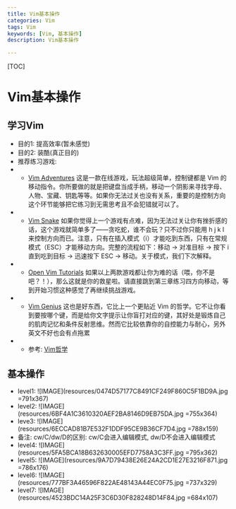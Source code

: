 ```yaml
---
title: Vim基本操作
categories: Vim 
tags: Vim
keywords: [Vim, 基本操作]
description: Vim基本操作

---
```


<!--more-->

[TOC]

# Vim基本操作

## 学习Vim
  * 目的1: 提高效率(暂未感觉)
  * 目的2: 装酷(真正目的)
  * 推荐练习游戏:
  * * [Vim Adventures](https://vim-adventures.com) 这是一款在线游戏，玩法超级简单，控制键都是 Vim 的移动指令。你所要做的就是把键盘当成手柄，移动一个阴影来寻找字母、人物、宝藏、钥匙等等。如果你无法过关也没有关系，重要的是控制方向这个环节能够把它练习到无需思考且不会犯错就可以了。
  * * [Vim Snake](http://www.vimsnake.com/) 如果你觉得上一个游戏有点难，因为无法过关让你有挫折感的话，这个游戏就简单多了——贪吃蛇，谁不会玩？只不过你只能用 h j k l 来控制方向而已。注意，只有在插入模式（i）才能吃到东西，只有在常规模式（ESC）才能移动方向。完整的流程如下：移动 -> 对准目标 -> 按下 i 直到吃到目标 -> 迅速按下 ESC -> 移动。关于模式，我们下次解释。
  * * [Open Vim Tutorials](http://www.openvim.com/tutorial.html) 如果以上两款游戏都让你为难的话（喂，你不是吧？！），那么这就是你的救星啦。请直接跳到第三章练习四方向移动，等到开始习惯这种感觉了再继续挑战游戏。
  * * [Vim Genius](http://www.vimgenius.com/) 这也是好东西，它比上一个更贴近 Vim 的哲学。它不让你看到要按哪个键，而是给你文字提示让你盲打对应的键，其好处是锻炼自己的肌肉记忆和条件反射思维。然而它比较依靠你的自控能力与耐心，另外英文不好也会有点拖累
  * * 参考: [Vim哲学](https://segmentfault.com/a/1190000000445598)

## 基本操作
  * level1: ![IMAGE](resources/0474D57177C8491CF249F860C5F1BD9A.jpg =791x367)
  * level2: ![IMAGE](resources/6BF4A1C3610320AEF2BA8146D9EB75DA.jpg =755x364)
  * leve3: ![IMAGE](resources/6ECCAD81B7E532F1DDF95CE9B36CF7D4.jpg =788x159)
  * 备注: cw/C/dw/D的区别: cw/C会进入编辑模式, dw/D不会进入编辑模式
  * level4: ![IMAGE](resources/5FA5BCA18B632630005EFD7758A3C3FF.jpg =795x362)
  * level5: ![IMAGE](resources/9A7D79438E26E24A2CD1E27E3216F871.jpg =786x176)
  * level6: ![IMAGE](resources/777BF3A46596F822AE48143A44EC0F75.jpg =737x329)
  * level7: ![IMAGE](resources/4523BDC14A25F3C6D30F828248D14F84.jpg =684x107)